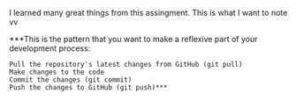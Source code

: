 I learned many great things from this assingment. This is what I want to note vv

***This is the pattern that you want to make a reflexive part of your development process:
```
Pull the repository's latest changes from GitHub (git pull)
Make changes to the code
Commit the changes (git commit)
Push the changes to GitHub (git push)***
```